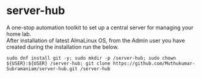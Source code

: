 # server-hub
A one-stop automation toolkit to set up a central server for managing your home lab.  
After installation of latest AlmaLinux OS, from the Admin user you have created during the installation run the below.
```
sudo dnf install git -y; sudo mkdir -p /server-hub; sudo chown ${USER}:${USER} /server-hub; git clone https://github.com/Muthukumar-Subramaniam/server-hub.git /server-hub
```
